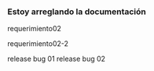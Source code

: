 ### Estoy arreglando la documentación 
requerimiento02

requerimiento02-2


release bug 01
release bug 02